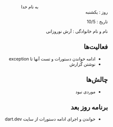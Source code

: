 <div dir="rtl" align="center">
به نام خدا
</div>
<div dir="rtl" align="right">
روز : یکشنبه

تاریخ : 10/5

نام و نام خانوادگی : آرش نوروزانی

## فعالیت‌ها
* ادامه خواندن دستورات و تست آنها تا exception
* نوشتن گزارش
## چالش‌ها
* موردی نبود
## برنامه روز بعد
* خواندن و اجرای ادامه دستورات از سایت dart.dev
</div>
